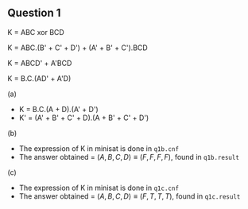 ## Question 1

K = ABC xor BCD 

K = ABC.(B' + C' + D') + (A' + B' + C').BCD

K = ABCD' + A'BCD

K = B.C.(AD' + A'D)

(a)  
- K = B.C.(A + D).(A' + D')
- K' = (A' + B' + C' + D).(A + B' + C' + D')

(b)
- The expression of K in minisat is done in `q1b.cnf`
- The answer obtained = $(A,B,C,D) \equiv (F, F, F, F)$, found in `q1b.result`

(c) 
- The expression of K in minisat is done in `q1c.cnf`
- The answer obtained = $(A,B,C,D) \equiv (F, T, T, T)$, found in `q1c.result`